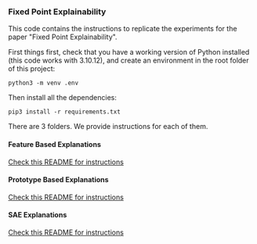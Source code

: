 ### Fixed Point Explainability
This code contains the instructions to replicate the experiments for the paper "Fixed Point Explainability".

First things first, check that you have a working version of Python installed (this code works with 3.10.12), and create an environment in the root folder of this project:
```
python3 -m venv .env
```

Then install all the dependencies:
```
pip3 install -r requirements.txt
```

There are 3 folders. We provide instructions for each of them.

#### Feature Based Explanations

<a href="./feature-based/">Check this README for instructions</a>


#### Prototype Based Explanations

<a href="./prototype-based/">Check this README for instructions</a>

#### SAE Explanations

<a href="./sae/">Check this README for instructions</a>

